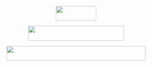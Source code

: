 <p align="center"><img src="/tex/1fe464f63a7c4f2399c2ed29f422c830.svg?invert_in_darkmode&sanitize=true" align=middle width=107.94372435pt height=39.452455349999994pt/></p>
<p align="center"><img src="/tex/2ce7eb92b02e8b40f73e267a063b2be5.svg?invert_in_darkmode&sanitize=true" align=middle width=256.80417345pt height=39.452455349999994pt/></p>
<p align="center"><img src="/tex/a9394095718f910ea3a69924a45d8989.svg?invert_in_darkmode&sanitize=true" align=middle width=371.43536099999994pt height=39.452455349999994pt/></p>

